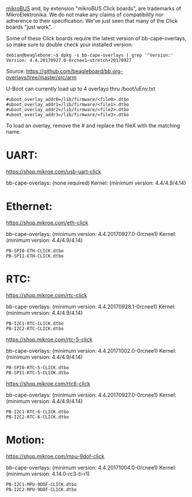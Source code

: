 [mikroBUS](https://www.mikroe.com/mikrobus/) and, by extension "mikroBUS Click boards", are trademarks of MikroElektronika. We do not make any claims of compatibility nor adherence to their specification. We've just seen that many of the Click boards "just work".

Some of these Click boards require the latest version of bb-cape-overlays, so make sure to double check your installed version:
```
debian@beaglebone:~$ dpkg -s bb-cape-overlays | grep '^Version:'
Version: 4.4.20170927.0-0rcnee1~stretch+20170927
```
Source: https://github.com/beagleboard/bb.org-overlays/tree/master/src/arm


U-Boot can currently load up to 4 overlays thru /boot/uEnv.txt

```
#uboot_overlay_addr0=/lib/firmware/<file0>.dtbo
#uboot_overlay_addr1=/lib/firmware/<file1>.dtbo
#uboot_overlay_addr2=/lib/firmware/<file2>.dtbo
#uboot_overlay_addr3=/lib/firmware/<file3>.dtbo
```

To load an overlay, remove the # and replace the fileX with the matching name.

# UART:

https://shop.mikroe.com/usb-uart-click

bb-cape-overlays: (none required)
Kernel: (minimum version: 4.4/4.9/4.14)

# Ethernet:

https://shop.mikroe.com/eth-click

bb-cape-overlays: (minimum version: 4.4.20170927.0-0rcnee1)
Kernel: (minimum version: 4.4/4.9/4.14)
```
PB-SPI0-ETH-CLICK.dtbo
PB-SPI1-ETH-CLICK.dtbo
```

# RTC:

https://shop.mikroe.com/rtc-click

bb-cape-overlays: (minimum version: 4.4.20170928.1-0rcnee1)
Kernel: (minimum version: 4.4/4.9/4.14)
```
PB-I2C1-RTC-CLICK.dtbo
PB-I2C2-RTC-CLICK.dtbo
```

https://shop.mikroe.com/rtc-5-click

bb-cape-overlays: (minimum version: 4.4.20171002.0-0rcnee1)
Kernel: (minimum version: 4.4/4.9/4.14)
```
PB-SPI0-RTC-5-CLICK.dtbo
PB-SPI1-RTC-5-CLICK.dtbo
```

https://shop.mikroe.com/rtc6-click

bb-cape-overlays: (minimum version: 4.4.20170927.0-0rcnee1)
Kernel: (minimum version: 4.4/4.9/4.14)
```
PB-I2C1-RTC-6-CLICK.dtbo
PB-I2C2-RTC-6-CLICK.dtbo
```

# Motion:

https://shop.mikroe.com/mpu-9dof-click

bb-cape-overlays: (minimum version: 4.4.20171004.0-0rcnee1)
Kernel: (minimum version: 4.14.0-rc3-ti-r1)
```
PB-I2C1-MPU-9DOF-CLICK.dtbo
PB-I2C2-MPU-9DOF-CLICK.dtbo
```